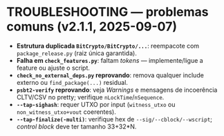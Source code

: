 # TROUBLESHOOTING — problemas comuns (v2.1.1, 2025-09-07)

- **Estrutura duplicada `BitCrypto/BitCrypto/...`**: reempacote com `package_release.py` (raiz única garantida).
- **Falha em `check_features.py`**: faltam *tokens* — implemente/ligue a feature ou ajuste o script.
- **`check_no_external_deps.py` reprovando**: remova qualquer include externo ou `find_package(...)` residual.
- **`psbt2-verify` reprovando**: veja *Warnings* e mensagens de incoerência CLTV/CSV no pretty; verifique `nLockTime`/`nSequence`.
- **`--tap-sighash`**: requer UTXO por input (`witness_utxo` ou `non_witness_utxo+vout` coerentes).
- **`--tap-finalize(-multi)`**: verifique hex de `--sig/--cblock/--wscript`; *control block* deve ter tamanho 33+32*N.
